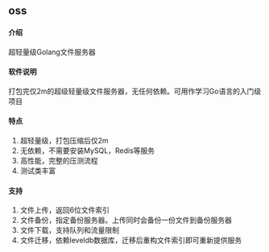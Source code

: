 ## oss

#### 介绍
超轻量级Golang文件服务器

#### 软件说明
打包完仅2m的超级轻量级文件服务器，无任何依赖。可用作学习Go语言的入门级项目

#### 特点
1. 超轻量级，打包压缩后仅2m
2. 无依赖，不需要安装MySQL，Redis等服务
3. 高性能，完整的压测流程
4. 测试类丰富

#### 支持
1. 文件上传，返回6位文件索引
2. 文件备份，指定备份服务器。上传同时会备份一份文件到备份服务器
3. 文件下载，支持队列和流量限制
4. 文件迁移，依赖leveldb数据库，迁移后重构文件索引即可重新提供服务

